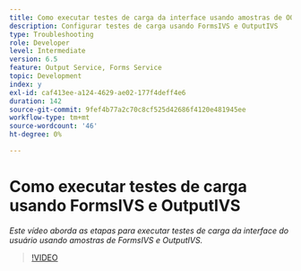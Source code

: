 ```yaml
---
title: Como executar testes de carga da interface usando amostras de OOTB FormsIVS e OutputIVS
description: Configurar testes de carga usando FormsIVS e OutputIVS
type: Troubleshooting
role: Developer
level: Intermediate
version: 6.5
feature: Output Service, Forms Service
topic: Development
index: y
exl-id: caf413ee-a124-4629-ae02-177f4deff4e6
duration: 142
source-git-commit: 9fef4b77a2c70c8cf525d42686f4120e481945ee
workflow-type: tm+mt
source-wordcount: '46'
ht-degree: 0%

---
```


# Como executar testes de carga usando FormsIVS e OutputIVS

*Este vídeo aborda as etapas para executar testes de carga da interface do usuário usando amostras de FormsIVS e OutputIVS.*

>[!VIDEO](https://video.tv.adobe.com/v/335507?quality=12&learn=on)

